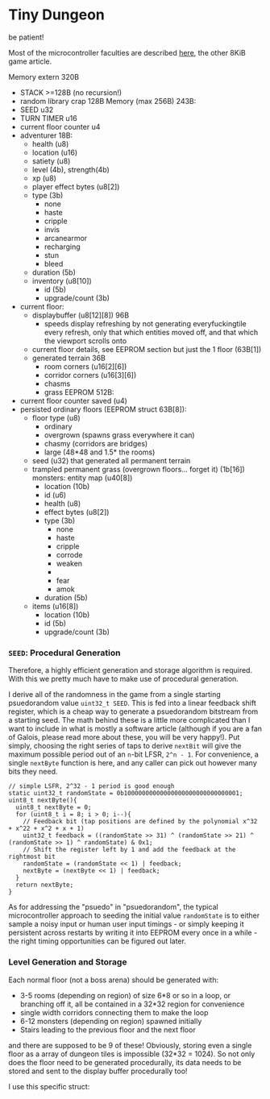 # Tiny Dungeon 

be patient!

Most of the microcontroller faculties are described [here](/posts/tiny-chess/chess.md), the other 8KiB game article.

Memory extern 320B
- STACK >=128B (no recursion!)
- random library crap 128B
Memory (max 256B) 243B:
- SEED u32
- TURN TIMER u16
- current floor counter u4
- adventurer 18B:
  -  health (u8)
  -  location (u16)
  -  satiety (u8)
  -  level (4b), strength(4b)
  -  xp (u8)
  -  player effect bytes (u8[2])
    - type (3b)
      - none
      - haste
      - cripple
      - invis
      - arcanearmor
      - recharging
      - stun
      - bleed
     - duration (5b)
  - inventory (u8[10])
    - id (5b)
    - upgrade/count (3b)
- current floor:
  - displaybuffer (u8[12][8]) 96B
    - speeds display refreshing by not generating everyfuckingtile every refresh, only that which entities moved off, and that which the viewport scrolls onto
  - current floor details, see EEPROM section but just the 1 floor (63B[1])
  - generated terrain 36B
    - room corners (u16[2][6])
    - corridor corners (u16[3][6])
    - chasms
    - grass
EEPROM 512B:
- current floor counter saved (u4)
- persisted ordinary floors (EEPROM struct 63B[8]):
    - floor type (u8)
      - ordinary
      - overgrown (spawns grass everywhere it can)
      - chasmy (corridors are bridges)
      - large (48\*48 and 1.5\* the rooms)
    - seed (u32) that generated all permanent terrain
    - trampled permanent grass (overgrown floors... forget it) (1b[16])
    monsters: entity map (u40[8])
      -  location (10b)
      -  id (u6)
      -  health (u8)
      -  effect bytes (u8[2])
        - type (3b)
          - none
          - haste
          - cripple
          - corrode
          - weaken
          -
          - fear
          - amok
        - duration (5b)
    - items (u16[8])
      - location (10b)
      - id (5b)
      - upgrade/count (3b)

### `SEED`: Procedural Generation



Therefore, a highly efficient generation and storage algorithm is required. With this we pretty much have to make use of procedural generation.

I derive all of the randomness in the game from a single starting psuedorandom value `uint32_t SEED`. This is fed into a linear feedback shift register, which is a cheap way to generate a psuedorandom bitstream from a starting seed. The math behind these is a little more complicated than I want to include in what is mostly a software article (although if you are a fan of Galois, please read more about these, you will be very happy!). Put simply, choosing the right series of taps to derive `nextBit` will give the maximum possible period out of an `n`-bit LFSR, `2^n - 1`. For convenience, a single `nextByte` function is here, and any caller can pick out however many bits they need.
```
// simple LSFR, 2^32 - 1 period is good enough
static uint32_t randomState = 0b10000000000000000000000000000001;
uint8_t nextByte(){
  uint8_t nextByte = 0;
  for (uint8_t i = 8; i > 0; i--){
    // Feedback bit (tap positions are defined by the polynomial x^32 + x^22 + x^2 + x + 1)
    uint32_t feedback = ((randomState >> 31) ^ (randomState >> 21) ^ (randomState >> 1) ^ randomState) & 0x1;
    // Shift the register left by 1 and add the feedback at the rightmost bit
    randomState = (randomState << 1) | feedback;
    nextByte = (nextByte << 1) | feedback;
  }
  return nextByte;
}
```

As for addressing the "psuedo" in "psuedorandom", the typical microcontroller approach to seeding the initial value `randomState` is to either sample a noisy input or human user input timings - or simply keeping it persistent across restarts by writing it into EEPROM every once in a while - the right timing opportunities can be figured out later.

### Level Generation and Storage

Each normal floor (not a boss arena) should be generated with:
- 3-5 rooms (depending on region) of size 6\*8 or so in a loop, or branching off it, all be contained in a 32\*32 region for convenience
- single width corridors connecting them to make the loop
- 6-12 monsters (depending on region) spawned initially
- Stairs leading to the previous floor and the next floor

and there are supposed to be 9 of these! Obviously, storing even a single floor as a array of dungeon tiles is impossible (32\*32 = 1024). So not only does the floor need to be generated procedurally, its data needs to be stored and sent to the display buffer procedurally too!

I use this specific struct:
```
